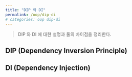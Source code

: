 ```yaml
---
title: "DIP 와 DI"
permalink: /oop/dip-di
# categories: oop dip-di
---
```

> DIP 와 DI 에 대한 설명과 둘의 차이점을 정리한다.

## DIP (Dependency Inversion Principle)

## DI (Dependency Injection)
